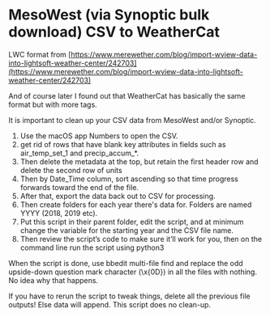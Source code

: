 # MesoWest (via Synoptic bulk download) CSV to WeatherCat

LWC format from [https://www.merewether.com/blog/import-wview-data-into-lightsoft-weather-center/242703](https://www.merewether.com/blog/import-wview-data-into-lightsoft-weather-center/242703)

And of course later I found out that WeatherCat has basically the same format but with more tags.

It is important to clean up your CSV data from MesoWest and/or Synoptic.

1. Use the macOS app Numbers to open the CSV. 
1. get rid of rows that have blank key attributes in fields such as air_temp_set_1 and precip_accum_*. 
1. Then delete the metadata at the top, but retain the first header row and delete the second row of units
1. Then by Date_Time column, sort ascending so that time progress forwards toward the end of the file.
1. After that, export the data back out to CSV for processing.
1. Then create folders for each year there's data for. Folders are named YYYY (2018, 2019 etc).
1. Put this script in their parent folder, edit the script, and at minimum change the variable for the starting year and  the CSV file name.
1. Then review the script’s code to make sure it’ll work for you, then on the command line run the script using python3

When the script is done, use bbedit multi-file find and replace the odd upside-down question 
mark character (\x{0D}) in all the files with nothing. No idea why that happens.

If you have to rerun the script to tweak things, delete all the previous file outputs! 
Else data will append. This script does no clean-up.
